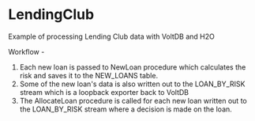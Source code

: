 # LendingClub
Example of processing Lending Club data with VoltDB and H2O

Workflow -
1. Each new loan is passed to NewLoan procedure which calculates the risk and saves it to the NEW_LOANS table.
2. Some of the new loan's data is also written out to the LOAN_BY_RISK stream which is a loopback exporter back to VoltDB
3. The AllocateLoan procedure is called for each new loan written out to the LOAN_BY_RISK stream where a decision is made on the loan.
